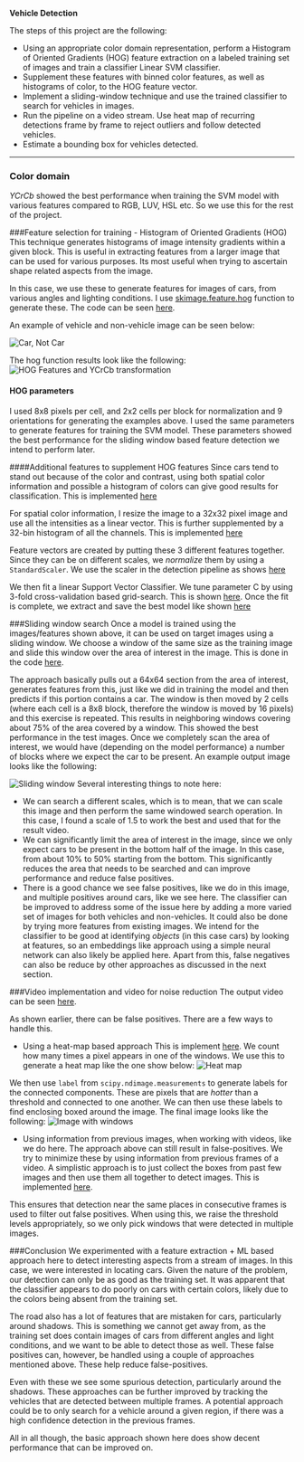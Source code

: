 
**Vehicle Detection**

The steps of this project are the following:

* Using an appropriate color domain representation, perform a Histogram of Oriented Gradients (HOG) feature extraction on a labeled training set of images and train a classifier Linear SVM classifier.
* Supplement these features with binned color features, as well as histograms of color, to the HOG feature vector. 
* Implement a sliding-window technique and use the trained classifier to search for vehicles in images.
* Run the pipeline on a video stream. Use heat map of recurring detections frame by frame to reject outliers and follow detected vehicles.
* Estimate a bounding box for vehicles detected.

---
### Color domain
_YCrCb_ showed the best performance when training the SVM model with various features compared to RGB, LUV, HSL etc. So we use this for the rest of the project.

###Feature selection for training - Histogram of Oriented Gradients (HOG)
This technique generates histograms of image intensity gradients within a given block. This is useful in extracting features from a larger image that can be used for various purposes. Its most useful when trying to ascertain shape related aspects from the image.

In this case, we use these to generate features for images of cars, from various angles and lighting conditions. I use [skimage.feature.hog](http://scikit-image.org/docs/0.11.x/api/skimage.feature.html#skimage.feature.hog) function to generate these.
The code can be seen [here](./src/main/python/utils.py#L18:L36).

An example of vehicle and non-vehicle image can be seen below:

![Car, Not Car](./examples/car_not_car.png)

The hog function results look like the following:
![HOG Features and YCrCb transformation](./examples/hog_features.png)

#### HOG parameters
I used 8x8 pixels per cell, and 2x2 cells per block for normalization and 9 orientations for generating the examples above. I used the same parameters to generate features for training the SVM model.
These parameters showed the best performance for the sliding window based feature detection we intend to perform later.

####Additional features to supplement HOG features
Since cars tend to stand out because of the color and contrast, using both spatial color information and possible a histogram of colors can give good results for classification.
This is implemented [here](./src/main/python/utils.py#L39:L44)

For spatial color information, I resize the image to a 32x32 pixel image and use all the intensities as a linear vector. This is further supplemented by a 32-bin histogram of all the channels.
This is implemented [here](./src/main/python/utils.py#L47:L57)

Feature vectors are created by putting these 3 different features together. Since they can be on different scales, we _normalize_ them
by using a `StandardScaler`. We use the scaler in the detection pipeline as shows [here](./src/main/python/CarDetectionModel.py#L47:L48)

We then fit a linear Support Vector Classifier. We tune parameter C by using 3-fold cross-validation based grid-search.
This is shown [here](./src/main/python/CarDetectionModel.py#L58:L62). Once the fit is complete, we extract and save the best
model like shown [here](./src/main/python/CarDetectionModel.py#L64:L77)

###Sliding window search
Once a model is trained using the images/features shown above, it can be used on target images using a sliding window. We choose a window of
the same size as the training image and slide this window over the area of interest in the image. This is done in the code
[here](./src/main/python/utils.py#L129:L194).

The approach basically pulls out a 64x64 section from the area of interest, generates features from this, just like we did in training
the model and then predicts if this portion contains a car. The window is then moved by 2 cells (where each cell is a 8x8 block, therefore
the window is moved by 16 pixels) and this exercise is repeated. This results in neighboring windows covering about 75% of the area covered by a window.
 This showed the best performance in the test images. Once we completely scan the area of interest, we would have (depending on
the model performance) a number of blocks where we expect the car to be present. An example output image looks like the following:

![Sliding window](./examples/sliding_window.jpg)
Several interesting things to note here:
* We can search a different scales, which is to mean, that we can scale this image and then perform the same windowed search operation.
In this case, I found a scale of 1.5 to work the best and used that for the result video.
* We can significantly limit the area of interest in the image, since we only expect cars to be present in the bottom half of the image. In this case, from about 10% to 50% starting from the bottom. This significantly reduces the area that needs to be searched and can improve performance and reduce false positives.
* There is a good chance we see false positives, like we do in this image, and multiple positives around cars, like we see here.
The classifier can be improved to address some of the issue here by adding a more varied set of images for both vehicles and non-vehicles.
It could also be done by trying more features from existing images. We intend for the classifier to be good at identifying
_objects_ (in this case cars) by looking at features, so an embeddings like approach using a simple neural network can also likely be
applied here. Apart from this, false negatives can also be reduce by other approaches as discussed in the next section.

###Video implementation and video for noise reduction
The output video can be seen [here](./project_video_output.mp4).

As shown earlier, there can be false positives. There are a few ways to handle this.
* Using a heat-map based approach
This is implement [here](./src/main/python/utils.py#L197:L224). We count how many times a pixel appears in one of the windows. We use this
to generate a heat map like the one show below:
![Heat map](./examples/bboxes_and_heat.png)

We then use `label` from `scipy.ndimage.measurements` to generate labels for the connected components. These are pixels that are _hotter_ than
a threshold and connected to one another. We can then use these labels to find enclosing boxed around the image. The final image looks like the following:
![Image with windows](./examples/test5.jpg)

* Using information from previous images, when working with videos, like we do here.
The approach above can still result in false-positives. We try to minimize these by using information from previous frames of a video. A simplistic
approach is to just collect the boxes from past few images and then use them all together to detect images. This is implemented
[here](./src/main/python/Main.py#L9:L43).

This ensures that detection near the same places in consecutive frames is used to filter out false positives. When using this,
we raise the threshold levels appropriately, so we only pick windows that were detected in multiple images.

###Conclusion
We experimented with a feature extraction + ML based approach here to detect interesting aspects from a stream of images. In this case,
we were interested in locating cars. Given the nature of the problem, our detection can only be as good as the training set. It was
apparent that the classifier appears to do poorly on cars with certain colors, likely due to the colors being absent from the training set.

The road also has a lot of features that are mistaken for cars, particularly around shadows. This is something we cannot get away from, as the
training set does contain images of cars from different angles and light conditions, and we want to be able to detect those as well. These
false positives can, however, be handled using a couple of approaches mentioned above. These help reduce false-positives.

Even with these we see some spurious detection, particularly around the shadows. These approaches can be further improved by tracking
the vehicles that are detected between multiple frames. A potential approach could be to only search for a vehicle around a given region, if
 there was a high confidence detection in the previous frames.

All in all though, the basic approach shown here does show decent performance that can be improved on.
